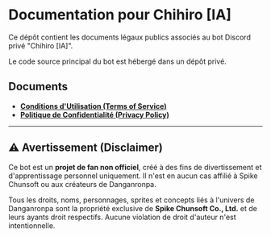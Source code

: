 # Documentation pour Chihiro [IA]

Ce dépôt contient les documents légaux publics associés au bot Discord privé "Chihiro [IA]".

Le code source principal du bot est hébergé dans un dépôt privé.

## Documents

* **[Conditions d'Utilisation (Terms of Service)](./TOS.md)**
* **[Politique de Confidentialité (Privacy Policy)](./PRIVACY.md)**

---

## ⚠️ Avertissement (Disclaimer)

Ce bot est un **projet de fan non officiel**, créé à des fins de divertissement et d'apprentissage personnel uniquement. Il n'est en aucun cas affilié à Spike Chunsoft ou aux créateurs de Danganronpa.

Tous les droits, noms, personnages, sprites et concepts liés à l'univers de Danganronpa sont la propriété exclusive de **Spike Chunsoft Co., Ltd.** et de leurs ayants droit respectifs. Aucune violation de droit d'auteur n'est intentionnelle.
